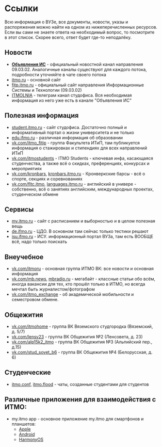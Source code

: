 # Ссылки

Всю информация о ВУЗе, все документы, новости, указы и распоряжения можно найти на одном из нижеперечисленных ресурсов. Если вы сами не знаете ответа на необходимый вопрос, то посмотрите в этот список. Скорее всего, ответ будет где-то неподалёку.

## Новости

- **[Объявления ИС](https://t.me/itmo_is)** - официальный новостной канал направления 09.03.02. Аналогичные каналы существуют для каждого потока, подробности уточняйте в чате своего потока
- [itmo.ru](https://www.itmo.ru) - основной сайт
- [fitp.itmo.ru](http://fitp.itmo.ru) - официальный сайт направления Информационные Системы и Технологии (09.03.02)
- [ITMOLNIA](https://t.me/itmolnia) - телеграм канал студофиса. Вся необходимая информация из него уже есть в канале "Объявления ИС"

## Полезная информация
- [student.itmo.ru](https://student.itmo.ru/) - сайт студофиса. Достаточно полный и информативный портал о жизни университета и не только
- [edu.ifmo.ru](http://edu.ifmo.ru/) - различная информация об образовании
- [vk.com/itmo_fitip](https://vk.com/itmo_fitip) - группа Факультета ИТиП, там публикуется информация о стажировках и стипендиях для всех направлений ИТиП
- [vk.com/itmostudents](https://vk.com/itmostudents) - ITMO Students - ключевая инфа, касающаяся студенчества, а также всё о скидках, преференциях, конкурсах и мероприятиях
- [vk.com/kronbars](https://vk.com/kronbars), [kronbars.itmo.ru](https://kronbars.itmo.ru/) - Кронверкские барсы - всё о спорте, секциях и соревнованиях
- [vk.com/fltc.itmo](https://vk.com/fltc.itmo), [languages.itmo.ru](https://languages.itmo.ru/ru/) - английский в универе - собственно, всё о занятиях английским, международных проектах, студенческом обмене

## Сервисы
- [my.itmo.ru](https://my.itmo.ru) - сайт с расписанием и выборностью и в целом полезная вещь
- [de.ifmo.ru](https://de.ifmo.ru) - ЦДО. В основном там сейчас только тестики решают
- [isu.ifmo.ru](https://isu.ifmo.ru) - ИСУ. информационный портал ВУЗа, там есть ВООБЩЕ всё, надо только поискать

## Внеучебное
- [vk.com/itmoru](https://vk.com/itmoru) - основная группа ИТМО ВК: все новости и основная информация
- [vk.com/mb.news](https://vk.com/mb.news), [mbradio.ru](https://mbradio.ru) - мегабайт - классные статьи обо всём, иногда вакансии для тех, кто прошёл только в ИТМО, но всегда мечтал быть журналистом/фотографом
- [vk.com/itmo_exchange](https://vk.com/itmo_exchange) - об академической мобильности и семестровом обмене.

## Общежития
- [vk.com/itmohome](https://vk.com/itmohome) - группа ВК Вяземского студгородка (Вяземский, д. 5/7)
- [vk.com/lensv23](https://vk.com/lensv23) - группа ВК Общежития №2 (Ленсовета, д. 23)
- [vk.com/alp15k2_itmo](https://vk.com/alp15k2_itmo) - группа ВК Общежития №3 (Альпийский пер., д.15)
- [vk.com/stud_sovet_b6](https://vk.com/stud_sovet_b6) - группа ВК Общежития №4 (Белорусская, д. 6)

## Студенческие 
- [itmo.conf](https://t.me/itmoconf), [itmo.flood](https://t.me/itmoconf) - чаты, созданные студентами для студентов

## Различные приложения для взаимодействия с ИТМО:
- my.itmo app - основное приложение my.itmo для смартфонов и планшетов:
    - [Apple](https://apps.apple.com/ru/app/my-itmo/id1451816716)
    - [Android](https://play.google.com/store/apps/details?id=ru.ifmo.itmostudents&hl=ru&gl=US)
    - [HarmonyOS](https://appgallery.huawei.com/app/C105081211)

